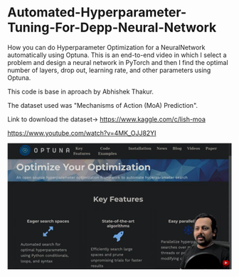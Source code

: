 # Automated-Hyperparameter-Tuning-For-Depp-Neural-Network
 How you can do Hyperparameter Optimization for a NeuralNetwork automatically using Optuna. This is an end-to-end video in which I select a problem and design a neural network in PyTorch and then I find the optimal number of layers, drop out, learning rate, and other parameters using Optuna.
 
 This code is base in aproach by Abhishek Thakur. 
 
 The dataset used was "Mechanisms of Action (MoA) Prediction". 
 
 Link to download the dataset-> https://www.kaggle.com/c/lish-moa

  https://www.youtube.com/watch?v=4MK_OJJ82YI


<p align="center"><img src="img\ScreenShot.png" align="center" ALT="HTML" width="alt%"/></p>
